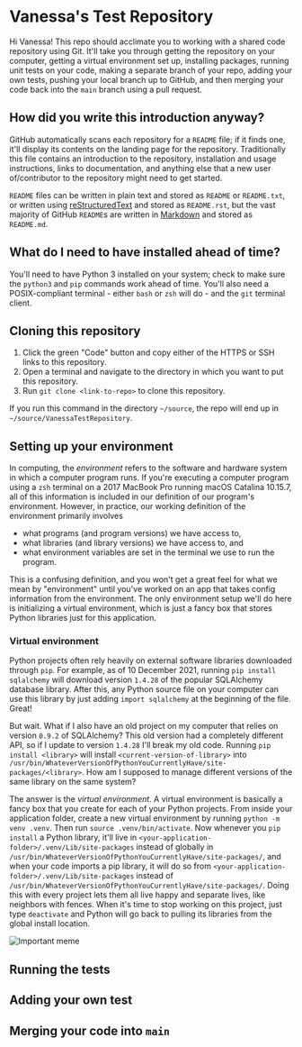 # Vanessa's Test Repository

Hi Vanessa! This repo should acclimate you to working with a shared code repository using Git. It'll take you through getting the repository on your computer,
getting a virtual environment set up, installing packages, running unit tests on your code, making a separate branch of your repo, adding your own tests,
pushing your local branch up to GitHub, and then merging your code back into the `main` branch using a pull request.


## How did you write this introduction anyway?
GitHub automatically scans each repository for a `README` file; if it finds one, it'll display its contents on the landing page for the repository.
Traditionally this file contains an introduction to the repository, installation and usage instructions, links to documentation, and anything else
that a new user of/contributor to the repository might need to get started.

`README` files can be written in plain text and stored as `README` or `README.txt`, or written using [reStructuredText](https://docutils.sourceforge.io/rst.html)
and stored as `README.rst`, but the vast majority of GitHub `README`s are written in [Markdown](https://github.com/adam-p/markdown-here/wiki/Markdown-Cheatsheet)
and stored as `README.md`.


## What do I need to have installed ahead of time?
You'll need to have Python 3 installed on your system; check to make sure the `python3` and `pip` commands work ahead of time. You'll also need a POSIX-compliant
terminal - either `bash` or `zsh` will do - and the `git` terminal client.


## Cloning this repository
1. Click the green "Code" button and copy either of the HTTPS or SSH links to this repository.
2. Open a terminal and navigate to the directory in which you want to put this repository.
3. Run `git clone <link-to-repo>` to clone this repository.

If you run this command in the directory `~/source`, the repo will end up in `~/source/VanessaTestRepository`.


## Setting up your environment
In computing, the *environment* refers to the software and hardware system in which a computer program runs. If you're executing a computer program using a `zsh` terminal
on a 2017 MacBook Pro running macOS Catalina 10.15.7, all of this information is included in our definition of our program's environment. However, in practice, our working
definition of the environment primarily involves
- what programs (and program versions) we have access to,
- what libraries (and library versions) we have access to, and
- what environment variables are set in the terminal we use to run the program.

This is a confusing definition, and you won't get a great feel for what we mean by "environment" until you've worked on an app that takes config information from the 
environment. The only environment setup we'll do here is initializing a virtual environment, which is just a fancy box that stores Python libraries just for this application.

### Virtual environment
Python projects often rely heavily on external software libraries downloaded through `pip`. For example, as of 10 December 2021, running `pip install sqlalchemy` will download
version `1.4.28` of the popular SQLAlchemy database library. After this, any Python source file on your computer can use this library by just adding `import sqlalchemy` at the
beginning of the file. Great!

But wait. What if I also have an old project on my computer that relies on version `0.9.2` of SQLAlchemy? This old version had a completely different API, so if I update to
version `1.4.28` I'll break my old code. Running `pip install <library>` will install `<current-version-of-library>` into
`/usr/bin/WhateverVersionOfPythonYouCurrentlyHave/site-packages/<library>`. How am I supposed to manage different versions of the same library on the same system?

The answer is the *virtual environment*. A virtual environment is basically a fancy box that you create for each of your Python projects. From inside your application folder,
create a new virtual environment by running `python -m venv .venv`. Then run `source .venv/bin/activate`. Now whenever you `pip install` a Python library, it'll live in
`<your-application-folder>/.venv/Lib/site-packages` instead of globally in `/usr/bin/WhateverVersionOfPythonYouCurrentlyHave/site-packages/`, and when your code imports a 
pip library, it will do so from `<your-application-folder>/.venv/Lib/site-packages` instead of `/usr/bin/WhateverVersionOfPythonYouCurrentlyHave/site-packages/`. Doing this with 
every project lets them all live happy and separate lives, like neighbors with fences. When it's time to stop working on this project, just type `deactivate` and Python will
go back to pulling its libraries from the global install location.

![Important meme](https://i.redd.it/lqy92av2z2521.jpg)


## Running the tests

## Adding your own test

## Merging your code into `main`
